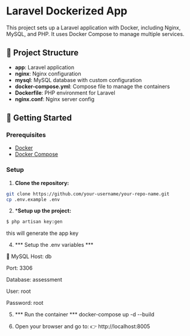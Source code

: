 # Laravel Dockerized App

This project sets up a Laravel application with Docker, including Nginx, MySQL, and PHP. It uses Docker Compose to manage multiple services.

## 🧱 Project Structure

- **app**: Laravel application
- **nginx**: Nginx configuration
- **mysql**: MySQL database with custom configuration
- **docker-compose.yml**: Compose file to manage the containers
- **Dockerfile**: PHP environment for Laravel
- **nginx.conf**: Nginx server config

## 🚀 Getting Started

### Prerequisites

- [Docker](https://www.docker.com/)
- [Docker Compose](https://docs.docker.com/compose/)

### Setup

1. **Clone the repository:**

```bash
git clone https://github.com/your-username/your-repo-name.git
cp .env.example .env
``` 

2. ***Setup up the project:**

```bash
$ php artisan key:gen
```

this will generate the app key

4. *** Setup the .env variables *** 

🐬 MySQL
Host: db

Port: 3306

Database: assessment

User: root

Password: root

5. *** Run the container *** 
docker-compose up -d --build
 

3. Open your browser and go to:
👉 http://localhost:8005
